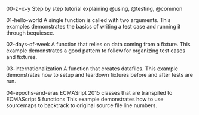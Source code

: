00-z=x+y
Step by step tutorial explaining @using, @testing, @common

01-hello-world
A single function is called with two arguments.
This examples demonstrates the basics of writing a test case and running it through bequiesce.

02-days-of-week
A function that relies on data coming from a fixture.
This example demonstrates a good pattern to follow for organizing test cases and fixtures.

03-internationalization
A function that creates datafiles.
This example demonstrates how to setup and teardown fixtures before and after tests are run.

04-epochs-and-eras
ECMASript 2015 classes that are transpiled to ECMAScript 5 functions
This example demonstrates how to use sourcemaps to backtrack to original source file line numbers.

